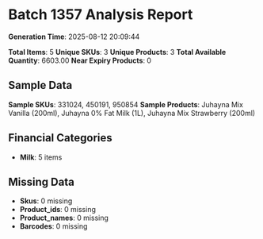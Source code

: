 # Batch 1357 Analysis Report

**Generation Time**: 2025-08-12 20:09:44

**Total Items**: 5
**Unique SKUs**: 3
**Unique Products**: 3
**Total Available Quantity**: 6603.00
**Near Expiry Products**: 0

## Sample Data
**Sample SKUs**: 331024, 450191, 950854
**Sample Products**: Juhayna Mix Vanilla (200ml), Juhayna 0% Fat Milk (1L), Juhayna Mix Strawberry (200ml)

## Financial Categories
- **Milk**: 5 items

## Missing Data
- **Skus**: 0 missing
- **Product_ids**: 0 missing
- **Product_names**: 0 missing
- **Barcodes**: 0 missing
